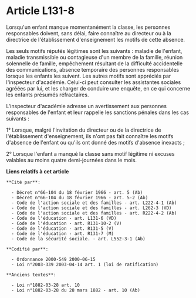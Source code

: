 # Article L131-8

Lorsqu'un enfant manque momentanément la classe, les personnes responsables doivent, sans délai, faire connaître au directeur
ou à la directrice de l'établissement d'enseignement les motifs de cette absence.

Les seuls motifs réputés légitimes sont les suivants : maladie de l'enfant, maladie transmissible ou contagieuse d'un membre
de la famille, réunion solennelle de famille, empêchement résultant de la difficulté accidentelle des communications, absence
temporaire des personnes responsables lorsque les enfants les suivent. Les autres motifs sont appréciés par l'inspecteur
d'académie. Celui-ci peut consulter les assistantes sociales agréées par lui, et les charger de conduire une enquête, en ce
qui concerne les enfants présumés réfractaires.

L'inspecteur d'académie adresse un avertissement aux personnes responsables de l'enfant et leur rappelle les sanctions
pénales dans les cas suivants :

1° Lorsque, malgré l'invitation du directeur ou de la directrice de l'établissement d'enseignement, ils n'ont pas fait
connaître les motifs d'absence de l'enfant ou qu'ils ont donné des motifs d'absence inexacts ;

2° Lorsque l'enfant a manqué la classe sans motif légitime ni excuses valables au moins quatre demi-journées dans le mois.

**Liens relatifs à cet article**

	**Cité par**:

	  - Décret n°66-104 du 18 février 1966 - art. 5 (Ab)
	  - Décret n°66-104 du 18 février 1966 - art. 5-2 (Ab)
	  - Code de l'action sociale et des familles - art. L222-4-1 (Ab)
	  - Code de l'action sociale et des familles - art. L262-3 (VD)
	  - Code de l'action sociale et des familles - art. R222-4-2 (Ab)
	  - Code de l'éducation - art. L131-6 (VD)
	  - Code de l'éducation - art. R131-10-2 (V)
	  - Code de l'éducation - art. R131-5 (V)
	  - Code de l'éducation - art. R131-7 (M)
	  - Code de la sécurité sociale. - art. L552-3-1 (Ab)

	**Codifié par**:

	  - Ordonnance 2000-549 2000-06-15
	  - Loi n°2003-339 2003-04-14 art. 1 (loi de ratification)

	**Anciens textes**:

	  - Loi n°1882-03-28 art. 10
	  - Loi n°1882-03-28 du 28 mars 1882 - art. 10 (Ab)
